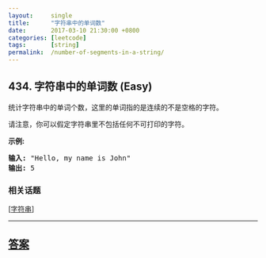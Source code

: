 ```yaml
---
layout:     single
title:      "字符串中的单词数"
date:       2017-03-10 21:30:00 +0800
categories: [leetcode]
tags:       [string]
permalink:  /number-of-segments-in-a-string/
---
```


## 434. 字符串中的单词数 (Easy)

<p>统计字符串中的单词个数，这里的单词指的是连续的不是空格的字符。</p>

<p>请注意，你可以假定字符串里不包括任何不可打印的字符。</p>

<p><strong>示例:</strong></p>

<pre><strong>输入:</strong> &quot;Hello, my name is John&quot;
<strong>输出:</strong> 5
</pre>

### 相关话题
  [[字符串](https://github.com/openset/leetcode/tree/master/tag/string/README.md)]

---

## [答案](https://github.com/openset/leetcode/tree/master/problems/number-of-segments-in-a-string)
